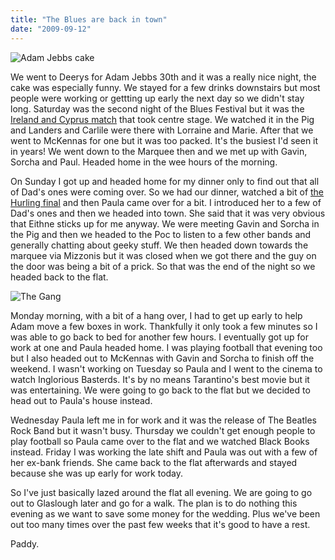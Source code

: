 ```yaml
---
title: "The Blues are back in town"
date: "2009-09-12"
---
```

![Adam Jebbs cake](/images/P9040249.JPG "The infamous clock cake")

We went to Deerys for Adam Jebbs 30th and it was a really nice night, the cake was especially funny. We stayed for a few drinks downstairs but most people were working or gettting up early the next day so we didn't stay long. Saturday was the second night of the Blues Festival but it was the [Ireland and Cyprus match](http://www.rte.ie/sport/2009/0905/ireland_cyprus_.html) that took centre stage. We watched it in the Pig and Landers and Carlile were there with Lorraine and Marie. After that we went to McKennas for one but it was too packed. It's the busiest I'd seen it in years! We went down to the Marquee then and we met up with Gavin, Sorcha and Paul. Headed home in the wee hours of the morning.

On Sunday I got up and headed home for my dinner only to find out that all of Dad's ones were coming over. So we had our dinner, watched a bit of [the Hurling final](http://www.rte.ie/sport/gaa/championship/2009/0906/kilkenny_tipperary_.html?gaa) and then Paula came over for a bit. I introduced her to a few of Dad's ones and then we headed into town. She said that it was very obvious that Eithne sticks up for me anyway. We were meeting Gavin and Sorcha in the Pig and then we headed to the Poc to listen to a few other bands and generally chatting about geeky stuff. We then headed down towards the marquee via Mizzonis but it was closed when we got there and the guy on the door was being a bit of a prick. So that was the end of the night so we headed back to the flat.

![The Gang](/images/P9060284.JPG "The Gang at the Marquee")

Monday morning, with a bit of a hang over, I had to get up early to help Adam move a few boxes in work. Thankfully it only took a few minutes so I was able to go back to bed for another few hours. I eventually got up for work at one and Paula headed home. I was playing football that evening too but I also headed out to McKennas with Gavin and Sorcha to finish off the weekend. I wasn't working on Tuesday so Paula and I went to the cinema to watch Inglorious Basterds. It's by no means Tarantino's best movie but it was entertaining. We were going to go back to the flat but we decided to head out to Paula's house instead.

Wednesday Paula left me in for work and it was the release of The Beatles Rock Band but it wasn't busy. Thursday we couldn't get enough people to play football so Paula came over to the flat and we watched Black Books instead. Friday I was working the late shift and Paula was out with a few of her ex-bank friends. She came back to the flat afterwards and stayed because she was up early for work today.

So I've just basically lazed around the flat all evening. We are going to go out to Glaslough later and go for a walk. The plan is to do nothing this evening as we want to save some money for the wedding. Plus we've been out too many times over the past few weeks that it's good to have a rest.

Paddy.